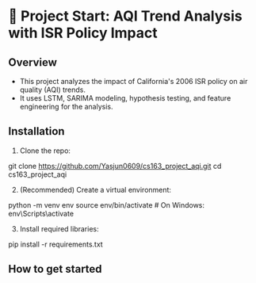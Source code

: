 # 🏁 Project Start: AQI Trend Analysis with ISR Policy Impact

## Overview
- This project analyzes the impact of California's 2006 ISR policy on air quality (AQI) trends.
- It uses LSTM, SARIMA modeling, hypothesis testing, and feature engineering for the analysis.



















## Installation

1. Clone the repo:

git clone https://github.com/Yasjun0609/cs163_project_aqi.git
cd cs163_project_aqi



2. (Recommended) Create a virtual environment:

python -m venv env
source env/bin/activate # On Windows: env\Scripts\activate

3. Install required libraries:

pip install -r requirements.txt



## How to get started

